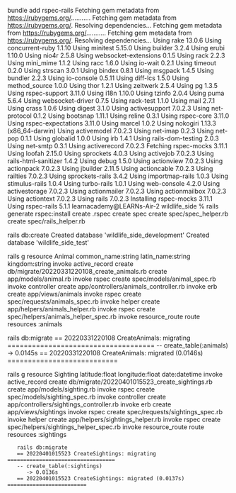 bundle add rspec-rails
Fetching gem metadata from https://rubygems.org/...........
Fetching gem metadata from https://rubygems.org/.
Resolving dependencies...
Fetching gem metadata from https://rubygems.org/...........
Fetching gem metadata from https://rubygems.org/.
Resolving dependencies...
Using rake 13.0.6
Using concurrent-ruby 1.1.10
Using minitest 5.15.0
Using builder 3.2.4
Using erubi 1.10.0
Using nio4r 2.5.8
Using websocket-extensions 0.1.5
Using rack 2.2.3
Using mini_mime 1.1.2
Using racc 1.6.0
Using io-wait 0.2.1
Using timeout 0.2.0
Using strscan 3.0.1
Using bindex 0.8.1
Using msgpack 1.4.5
Using bundler 2.2.3
Using io-console 0.5.11
Using diff-lcs 1.5.0
Using method_source 1.0.0
Using thor 1.2.1
Using zeitwerk 2.5.4
Using pg 1.3.5
Using rspec-support 3.11.0
Using i18n 1.10.0
Using tzinfo 2.0.4
Using puma 5.6.4
Using websocket-driver 0.7.5
Using rack-test 1.1.0
Using mail 2.7.1
Using crass 1.0.6
Using digest 3.1.0
Using activesupport 7.0.2.3
Using net-protocol 0.1.2
Using bootsnap 1.11.1
Using reline 0.3.1
Using rspec-core 3.11.0
Using rspec-expectations 3.11.0
Using marcel 1.0.2
Using nokogiri 1.13.3 (x86_64-darwin)
Using activemodel 7.0.2.3
Using net-imap 0.2.3
Using net-pop 0.1.1
Using globalid 1.0.0
Using irb 1.4.1
Using rails-dom-testing 2.0.3
Using net-smtp 0.3.1
Using activerecord 7.0.2.3
Fetching rspec-mocks 3.11.1
Using loofah 2.15.0
Using sprockets 4.0.3
Using activejob 7.0.2.3
Using rails-html-sanitizer 1.4.2
Using debug 1.5.0
Using actionview 7.0.2.3
Using actionpack 7.0.2.3
Using jbuilder 2.11.5
Using actioncable 7.0.2.3
Using railties 7.0.2.3
Using sprockets-rails 3.4.2
Using importmap-rails 1.0.3
Using stimulus-rails 1.0.4
Using turbo-rails 1.0.1
Using web-console 4.2.0
Using activestorage 7.0.2.3
Using actionmailer 7.0.2.3
Using actionmailbox 7.0.2.3
Using actiontext 7.0.2.3
Using rails 7.0.2.3
Installing rspec-mocks 3.11.1
Using rspec-rails 5.1.1
learnacademy@LEARNs-Air-2 wildlife_side % rails generate rspec:install
      create  .rspec
      create  spec
      create  spec/spec_helper.rb
      create  spec/rails_helper.rb

rails db:create
Created database 'wildlife_side_development'
Created database 'wildlife_side_test'

rails g resource Animal common_name:string latin_name:string kingdom:string
invoke  active_record
create    db/migrate/20220331220108_create_animals.rb
create    app/models/animal.rb
invoke    rspec
create      spec/models/animal_spec.rb
invoke  controller
create    app/controllers/animals_controller.rb
invoke    erb
create      app/views/animals
invoke    rspec
create      spec/requests/animals_spec.rb
invoke    helper
create      app/helpers/animals_helper.rb
invoke      rspec
create        spec/helpers/animals_helper_spec.rb
invoke  resource_route
 route    resources :animals

  rails db:migrate
  == 20220331220108 CreateAnimals: migrating ====================================
-- create_table(:animals)
   -> 0.0145s
== 20220331220108 CreateAnimals: migrated (0.0146s) ===========================

rails g resource Sighting latitude:float longitude:float date:datetime
      invoke  active_record
      create    db/migrate/20220401015523_create_sightings.rb
      create    app/models/sighting.rb
      invoke    rspec
      create      spec/models/sighting_spec.rb
      invoke  controller
      create    app/controllers/sightings_controller.rb
      invoke    erb
      create      app/views/sightings
      invoke    rspec
      create      spec/requests/sightings_spec.rb
      invoke    helper
      create      app/helpers/sightings_helper.rb
      invoke      rspec
      create        spec/helpers/sightings_helper_spec.rb
      invoke  resource_route
       route    resources :sightings

       rails db:migrate
       == 20220401015523 CreateSightings: migrating ==================================
       -- create_table(:sightings)
          -> 0.0136s
       == 20220401015523 CreateSightings: migrated (0.0137s) =========================
